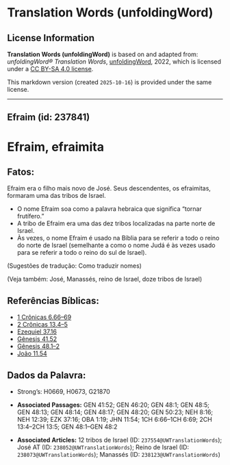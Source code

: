 # Translation Words (unfoldingWord)

## License Information

**Translation Words (unfoldingWord)** is based on and adapted from: _unfoldingWord® Translation Words_, [unfoldingWord](https://unfoldingword.org/utw), 2022, which is licensed under a [CC BY-SA 4.0 license](https://creativecommons.org/licenses/by-sa/4.0/legalcode.en).

This markdown version (created `2025-10-16`) is provided under the same license.



--------------------------------

## Efraim (id: 237841)

Efraim, efraimita
=================

Fatos:
------

Efraim era o filho mais novo de José. Seus descendentes, os efraimitas, formaram uma das tribos de Israel.

* O nome Efraim soa como a palavra hebraica que significa “tornar frutífero.”
* A tribo de Efraim era uma das dez tribos localizadas na parte norte de Israel.
* Às vezes, o nome Efraim é usado na Bíblia para se referir a todo o reino do norte de Israel (semelhante a como o nome Judá é às vezes usado para se referir a todo o reino do sul de Israel).

(Sugestões de tradução: Como traduzir nomes)

(Veja também: José, Manassés, reino de Israel, doze tribos de Israel)

Referências Bíblicas:
---------------------

* [1 Crônicas 6\.66–69](https://ref.ly/1Chr6:66-1Chr6:69)
* [2 Crônicas 13\.4–5](https://ref.ly/2Chr13:4-2Chr13:5)
* [Ezequiel 37\.16](https://ref.ly/Ezek37:16)
* [Gênesis 41\.52](https://ref.ly/Gen41:52)
* [Gênesis 48\.1–2](https://ref.ly/Gen48:1-Gen48:2)
* [João 11\.54](https://ref.ly/John11:54)

Dados da Palavra:
-----------------

* Strong’s: H0669, H0673, G21870

* **Associated Passages:** GEN 41:52; GEN 46:20; GEN 48:1; GEN 48:5; GEN 48:13; GEN 48:14; GEN 48:17; GEN 48:20; GEN 50:23; NEH 8:16; NEH 12:39; EZK 37:16; OBA 1:19; JHN 11:54; 1CH 6:66–1CH 6:69; 2CH 13:4–2CH 13:5; GEN 48:1–GEN 48:2
* **Associated Articles:** 12 tribos de Israel (ID: `237554@UWTranslationWords`); José AT (ID: `238052@UWTranslationWords`); Reino de Israel (ID: `238073@UWTranslationWords`); Manassés (ID: `238123@UWTranslationWords`)

